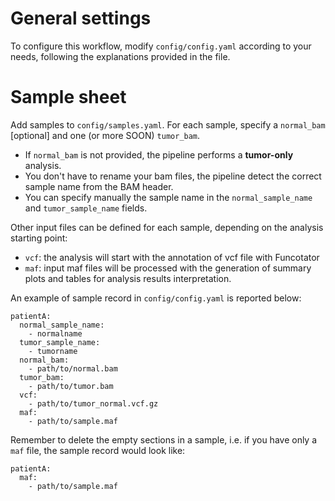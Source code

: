 
# General settings
To configure this workflow, modify ``config/config.yaml`` according to your needs, following the explanations provided in the file.

# Sample sheet

Add samples to `config/samples.yaml`. For each sample, specify a `normal_bam` [optional] and one (or more SOON) `tumor_bam`. 
* If `normal_bam` is not provided, the pipeline performs a **tumor-only** analysis.
* You don't have to rename your bam files, the pipeline detect the correct sample name from the BAM header.
* You can specify manually the sample name in the `normal_sample_name` and `tumor_sample_name` fields.

Other input files can be defined for each sample, depending on the analysis starting point:
* `vcf`: the analysis will start with the annotation of vcf file with Funcotator
* `maf`: input maf files will be processed with the generation of summary plots and tables for analysis results interpretation.

An example of sample record in ``config/config.yaml`` is reported below:
```
patientA:
  normal_sample_name:
    - normalname
  tumor_sample_name:
    - tumorname
  normal_bam:
    - path/to/normal.bam
  tumor_bam:
    - path/to/tumor.bam
  vcf:
    - path/to/tumor_normal.vcf.gz
  maf:
    - path/to/sample.maf
```
Remember to delete the empty sections in a sample, i.e. if you have only a `maf` file, the sample record would look like:
```
patientA:
  maf:
    - path/to/sample.maf
```
